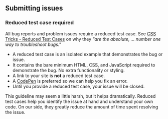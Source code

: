 ## Submitting issues

### Reduced test case required

All bug reports and problem issues require a reduced test case. See [CSS Tricks - Reduced Test Cases](https://css-tricks.com/reduced-test-cases/) on why they _"are the absolute, ... number one way to troubleshoot bugs."_

+ A reduced test case is an isolated example that demonstrates the bug or issue.
+ It contains the bare minimum HTML, CSS, and JavaScript required to demonstrate the bug. No extra functionality or styling.
+ A link to your site is **not** a reduced test case.
+ A [CodePen](https://codepen.io) is preferred so we can help you fix an error.
+ Until you provide a reduced test case, your issue will be closed.

This guideline may seem a little harsh, but it helps dramatically. Reduced test cases help you identify the issue at hand and understand your own code. On our side, they greatly reduce the amount of time spent resolving the issue.